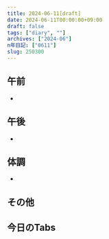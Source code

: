 ```yaml
---
title: 2024-06-11[draft]
date: 2024-06-11T00:00:00+09:00
draft: false
tags: ["diary", ""]
archives: ["2024-06"]
n年日記: ["0611"]
slug: 250300
---
```

## 午前
- 
## 午後
- 
## 体調
- 
## その他
## 今日のTabs